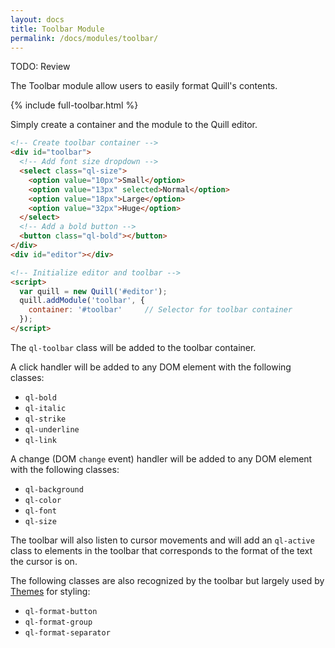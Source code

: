 ```yaml
---
layout: docs
title: Toolbar Module
permalink: /docs/modules/toolbar/
---
```


<link href="{{ site.cdn }}{{ site.version }}/quill.snow.css" rel="stylesheet">
<!-- head -->

TODO: Review

The Toolbar module allow users to easily format Quill's contents.

<div class="quill-wrapper">
  <div id="toolbar-toolbar" class="toolbar">
  {% include full-toolbar.html %}
  </div>
  <div id="toolbar-editor" class="editor"></div>
</div>

Simply create a container and the module to the Quill editor.

```html
<!-- Create toolbar container -->
<div id="toolbar">
  <!-- Add font size dropdown -->
  <select class="ql-size">
    <option value="10px">Small</option>
    <option value="13px" selected>Normal</option>
    <option value="18px">Large</option>
    <option value="32px">Huge</option>
  </select>
  <!-- Add a bold button -->
  <button class="ql-bold"></button>
</div>
<div id="editor"></div>

<!-- Initialize editor and toolbar -->
<script>
  var quill = new Quill('#editor');
  quill.addModule('toolbar', {
    container: '#toolbar'     // Selector for toolbar container
  });
</script>
```

The `ql-toolbar` class will be added to the toolbar container.

A click handler will be added to any DOM element with the following classes:

- `ql-bold`
- `ql-italic`
- `ql-strike`
- `ql-underline`
- `ql-link`

A change (DOM `change` event) handler will be added to any DOM element with the following classes:

- `ql-background`
- `ql-color`
- `ql-font`
- `ql-size`

The toolbar will also listen to cursor movements and will add an `ql-active` class to elements in the toolbar that corresponds to the format of the text the cursor is on.

The following classes are also recognized by the toolbar but largely used by [Themes](/docs/themes/) for styling:

- `ql-format-button`
- `ql-format-group`
- `ql-format-separator`

<!-- script -->
<script src="{{site.cdn}}{{site.version}}/quill.js"></script>
<script>
  var quill = new Quill('#toolbar-editor', {
    modules: {
      toolbar: { container: '#toolbar-toolbar' }
    },
    theme: 'snow'
  });
</script>
